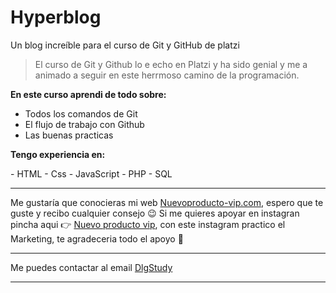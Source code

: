 # Hyperblog
Un blog increíble para el curso de Git y GitHub de platzi
>El curso de Git y Github lo e echo en Platzi y ha sido  genial y me a animado a seguir en este herrmoso camino de la programación.

**En este curso aprendi de todo sobre:**
- Todos los comandos de Git
- El flujo de trabajo con Github
- Las buenas practicas

<P><b>Tengo experiencia en:</b></P>
- HTML
- Css
- JavaScript
- PHP
- SQL

------------


Me gustaría que conocieras mi web [Nuevoproducto-vip.com](http://https://nuevoproducto-vip.com/ "Nuevoproducto-vip.com"), espero que te guste y recibo cualquier consejo 😉
Si me quieres apoyar en instagran pincha aqui 👉 [Nuevo producto vip](http://https://msng.link/o/?nuevo.producto_vip=ig "Nuevo producto vip"), con este instagram practico el Marketing, te agradeceria todo el apoyo 💚
<hr>
<p>Me puedes contactar al email <a href="mailto:dlgstudy888@gmail.com">DlgStudy</a></p>
<hr>